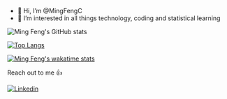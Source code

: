 - 👋 Hi, I’m @MingFengC
- 👀 I’m interested in all things technology, coding and statistical learning

![Ming Feng's GitHub stats](https://github-readme-stats.vercel.app/api?username=MingFengC&count_private=true&show_icons=true&theme=radical)

[![Top Langs](https://github-readme-stats.vercel.app/api/top-langs/?username=MingFengC&layout=compact)](https://github.com/anuraghazra/github-readme-stats)

[![Ming Feng's wakatime stats](https://github-readme-stats.vercel.app/api/wakatime?username=MingFengC)](https://github.com/anuraghazra/github-readme-stats)

Reach out to me 👍

[![Linkedin](https://img.shields.io/badge/LinkedIn-0077B5?style=for-the-badge&logo=linkedin&logoColor=white)](https://www.linkedin.com/in/mingfengc825/)

<!---
MingFengC/MingFengC is a ✨ special ✨ repository because its `README.md` (this file) appears on your GitHub profile.
You can click the Preview link to take a look at your changes.
--->
